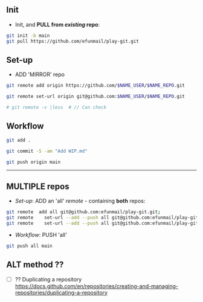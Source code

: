## Init

- Init, and **PULL from *existing* repo**: 

```sh
git init -b main
git pull https://github.com/efunmail/play-git.git
```

## Set-up

- ADD 'MIRROR' repo

```sh
git remote add origin https://github.com/$NAME_USER/$NAME_REPO.git

git remote set-url origin git@github.com:$NAME_USER/$NAME_REPO.git

# git remote -v |less  # // Can check
```

## Workflow

```sh
git add .

git commit -S -am "Add WIP.md"
```

```sh
git push origin main
```

----

## MULTIPLE repos

- *Set-up*: ADD an 'all' *remote* - containing **both** repos:

```sh
git remote  add all git@github.com:efunmail/play-git.git;
git remote    set-url --add --push all git@github.com:efunmail/play-git-2.git;
git remote    set-url --add --push all git@github.com:efunmail/play-git.git
```

- *Workflow*: PUSH 'all'

```sh
git push all main
```


## ALT method ??

- [ ] ?? Duplicating a repository
https://docs.github.com/en/repositories/creating-and-managing-repositories/duplicating-a-repository
